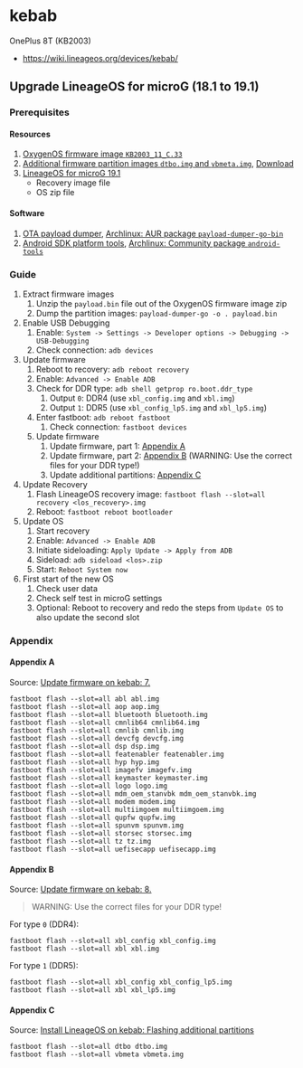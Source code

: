 # kebab
OnePlus 8T (KB2003)

- https://wiki.lineageos.org/devices/kebab/

## Upgrade LineageOS for microG (18.1 to 19.1)

### Prerequisites

#### Resources
1. [OxygenOS firmware image `KB2003_11_C.33`](https://forum.xda-developers.com/t/rom-official-kebab-12-lineageos-19.4484387/page-2#post-87339725)
1. [Additional firmware partition images `dtbo.img` and `vbmeta.img`](https://wiki.lineageos.org/devices/kebab/install#flashing-additional-partitions), [Download](https://mirror.math.princeton.edu/pub/lineageos/full/kebab/)
1. [LineageOS for microG 19.1](https://download.lineage.microg.org/kebab/)
    - Recovery image file
    - OS zip file

#### Software
1. [OTA payload dumper](https://github.com/ssut/payload-dumper-go), [Archlinux: AUR package `payload-dumper-go-bin`](https://aur.archlinux.org/packages/payload-dumper-go-bin)
1. [Android SDK platform tools](https://developer.android.com/studio/releases/platform-tools#downloads), [Archlinux: Community package `android-tools`](https://archlinux.org/packages/community/x86_64/android-tools/])

### Guide
1. Extract firmware images
    1. Unzip the `payload.bin` file out of the OxygenOS firmware image zip
    1. Dump the partition images: `payload-dumper-go -o . payload.bin`
1. Enable USB Debugging
    1. Enable: `System -> Settings -> Developer options -> Debugging -> USB-Debugging`
    1. Check connection: `adb devices`
1. Update firmware
    1. Reboot to recovery: `adb reboot recovery`
    1. Enable: `Advanced -> Enable ADB`
    1. Check for DDR type: `adb shell getprop ro.boot.ddr_type`
        1. Output `0`: DDR4 (use `xbl_config.img` and `xbl.img`)
        1. Output `1`: DDR5 (use `xbl_config_lp5.img` and `xbl_lp5.img`)
    1. Enter fastboot: `adb reboot fastboot`
        1. Check connection: `fastboot devices`
    1. Update firmware
        1. Update firmware, part 1: [Appendix A](#appendix-a)
        1. Update firmware, part 2: [Appendix B](#appendix-b) (WARNING: Use the correct files for your DDR type!)
        1. Update additional partitions: [Appendix C](#appendix-c)
1. Update Recovery
    1. Flash LineageOS recovery image: `fastboot flash --slot=all recovery <los_recovery>.img`
    1. Reboot: `fastboot reboot bootloader`
1. Update OS
    1. Start recovery
    1. Enable: `Advanced -> Enable ADB`
    1. Initiate sideloading: `Apply Update -> Apply from ADB`
    1. Sideload: `adb sideload <los>.zip`
    1. Start: `Reboot System now`
1. First start of the new OS
    1. Check user data
    1. Check self test in microG settings
    1. Optional: Reboot to recovery and redo the steps from `Update OS` to also update the second slot

### Appendix

#### Appendix A
Source: [Update firmware on kebab: 7.](https://wiki.lineageos.org/devices/kebab/fw_update)

```
fastboot flash --slot=all abl abl.img
fastboot flash --slot=all aop aop.img
fastboot flash --slot=all bluetooth bluetooth.img
fastboot flash --slot=all cmnlib64 cmnlib64.img
fastboot flash --slot=all cmnlib cmnlib.img
fastboot flash --slot=all devcfg devcfg.img
fastboot flash --slot=all dsp dsp.img
fastboot flash --slot=all featenabler featenabler.img
fastboot flash --slot=all hyp hyp.img
fastboot flash --slot=all imagefv imagefv.img
fastboot flash --slot=all keymaster keymaster.img
fastboot flash --slot=all logo logo.img
fastboot flash --slot=all mdm_oem_stanvbk mdm_oem_stanvbk.img
fastboot flash --slot=all modem modem.img
fastboot flash --slot=all multiimgoem multiimgoem.img
fastboot flash --slot=all qupfw qupfw.img
fastboot flash --slot=all spunvm spunvm.img
fastboot flash --slot=all storsec storsec.img
fastboot flash --slot=all tz tz.img
fastboot flash --slot=all uefisecapp uefisecapp.img
```

#### Appendix B
Source: [Update firmware on kebab: 8.](https://wiki.lineageos.org/devices/kebab/fw_update)

> WARNING: Use the correct files for your DDR type!

For type `0` (DDR4):
```
fastboot flash --slot=all xbl_config xbl_config.img
fastboot flash --slot=all xbl xbl.img
```

For type `1` (DDR5):
```
fastboot flash --slot=all xbl_config xbl_config_lp5.img
fastboot flash --slot=all xbl xbl_lp5.img
```

#### Appendix C
Source: [Install LineageOS on kebab: Flashing additional partitions](https://wiki.lineageos.org/devices/kebab/install#flashing-additional-partitions)

```
fastboot flash --slot=all dtbo dtbo.img
fastboot flash --slot=all vbmeta vbmeta.img
```
